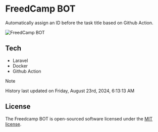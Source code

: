 # FreedCamp BOT

Automatically assign an ID before the task title based on Github Action.

![FreedCamp BOT](https://repository-images.githubusercontent.com/737932867/7d34798b-2680-471c-b089-a78a718d3d6a)

## Tech

- Laravel
- Docker
- Github Action

> [!NOTE]  
> History last updated on Friday, August 23rd, 2024, 6:13:13 AM

## License

The Freedcamp BOT is open-sourced software licensed under the [MIT license](https://opensource.org/licenses/MIT).
